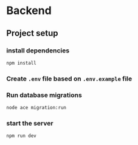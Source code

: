# Backend

## Project setup

### install dependencies
```bash
npm install
```

### Create `.env` file based on `.env.example` file

### Run database migrations
```bash
node ace migration:run
```

### start the server
```bash
npm run dev
```
